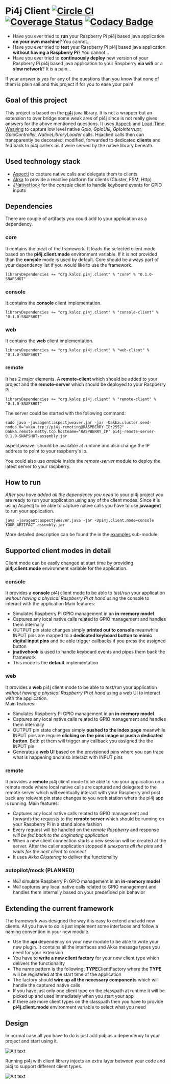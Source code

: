 # Pi4j Client [![Circle CI](https://circleci.com/gh/lachatak/pi4j-client/tree/master.svg?style=svg)](https://circleci.com/gh/lachatak/pi4j-client/tree/master) [![Coverage Status](https://coveralls.io/repos/lachatak/pi4j-client/badge.svg?service=github)](https://coveralls.io/github/lachatak/pi4j-client?branch=master) [![Codacy Badge](https://api.codacy.com/project/badge/grade/bcc3a50f61de4959bebd1c52a147df17)](https://www.codacy.com/app/krisztian-lachata/pi4j-client)
- Have you ever tried to **run** your Raspberry Pi pi4j based java application **on your own machine**? You cannot...
- Have you ever tried to **test** your Raspberry Pi pi4j based java application **without having a Raspberry Pi**? You cannot...
- Have you ever tried to **continuously deploy** new version of your Raspberry Pi pi4j based java application to your Raspberry **via wifi** or a **slow network**? It is a pain...

If your answer is *yes* for any of the questions than you know that none of them is plain sail and this project if for you to ease your pain!

## Goal of this project
This project is based on the [pi4j](http://pi4j.com/) java library. It is not a wrapper but an extension to over bridge some weak ares of pi4j since is not really gives answers for the above mentioned questions. 
It uses [Aspectj](https://eclipse.org/aspectj/) and [Load-Time Weaving](https://eclipse.org/aspectj/doc/released/devguide/ltw.html) to capture low level native *Gpio, GpioUtil, GpioInterrupt, GpioController, NativeLibraryLoader* calls. Hijacked calls then can transparently be decorated, modified, forwarded to dedicated **clients** and fed back to pi4j callers as it were served by the native library beneath. 

## Used technology stack
- [Aspectj](https://eclipse.org/aspectj/) to capture native calls and delegate them to clients
- [Akka](http://akka.io) to provide a reactive platform for clients (Cluster, FSM, Http)
- [JNativeHook](https://github.com/kwhat/jnativehook) for the *console* client to handle keyboard events for GPIO inputs

## Dependencies 
There are couple of artifacts you could add to your application as a dependency. 

### core 
It contains the meat of the framework. It loads the selected client mode based on the **pi4j.client.mode** environment variable. If it is not provided than the **console** mode is used by default.
Core should be always part of your dependency list if you would like to use the framework.
```
libraryDependencies += "org.kaloz.pi4j.client" % "core" % "0.1.0-SNAPSHOT"
```

### console 
It contains the **console** client implementation.
```
libraryDependencies += "org.kaloz.pi4j.client" % "console-client" % "0.1.0-SNAPSHOT"
```

### web 
It contains the **web** client implementation.
```
libraryDependencies += "org.kaloz.pi4j.client" % "web-client" % "0.1.0-SNAPSHOT"
```

### remote 
It has 2 major elements. A **remote-client** which should be added to your project and the **remote-server** which should be deployed to your Raspberry Pi. 
```
libraryDependencies += "org.kaloz.pi4j.client" % "remote-client" % "0.1.0-SNAPSHOT"
```
The server could be started with the following command:
```
sudo java -javaagent:aspectjweaver.jar -jar -Dakka.cluster.seed-nodes.0="akka.tcp://pi4j-remoting@RASPBERRY_IP:2552" -Dakka.remote.netty.tcp.hostname="RASPBERRY_IP" pi4j-remote-server-0.1.0-SNAPSHOT-assembly.jar   
```
aspectjweaver should be available at runtime and also change the IP address to point to your raspberry's ip.

You could also use *ansible* inside the *remote-server* module to deploy the latest server to your raspberry.

## How to run
*After you have added all the dependency you need* to your pi4j project you are ready to run your application using any of the client modes.
Since it is using Aspectj to be able to capture native calls you have to use **javaagent** to run your application.
```
java -javagent:aspectjweaver.java -jar -Dpi4j.client.mode=console YOUR_ARTIFACT-assembly.jar
```
More detailed description can be found the in the [examples](examples) sub-module. 

## Supported client modes in detail
Client mode can be easily changed at start time by providing **pi4j.client.mode** environment variable for the application.

### console
It provides a **console** pi4j client mode to be able to *test/run* your application *without having a physical Raspberry Pi at hand* using the console to interact with the application 
Main features:

- Simulates Raspberry Pi GPIO management in an **in-memory model** 
- Captures any local native calls related to GPIO management and handles them internally 
- OUTPUT pin state changes simply **printed out to console** meanwhile INPUT pins are mapped to a **dedicated keyboard button to mimic digital input pins** and be able trigger callbacks if you press the assigned button
- **jnativehook** is used to handle keyboard events and pipes them back the framework
- This mode is the **default** implementation

### web
It provides a **web** pi4j client mode to be able to *test/run* your application *without having a physical Raspberry Pi at hand* using a web UI to interact with the application.  
Main features:

- Simulates Raspberry Pi GPIO management in an **in-memory model**
- Captures any local native calls related to GPIO management and handles them internally
- OUTPUT pin state changes simply **pushed to the index page** meanwhile INPUT pins are require **clicking on the pins image or push a dedicated button**. Both pt them will trigger any callback you assigned the the INPUT pin
- Generates a **web UI** based on the provisioned pins where you can trace what is happening and also interact with INPUT pins

### remote
It provides a **remote** pi4j client mode to be able to *run* your application on a remote mode where local native calls are captured and delegated to the remote server which will eventually interact with your Raspberry and post back any relevant pin state changes to you work station where the pi4j app is running. 
Main features:

- Captures any local native calls related to GPIO management and forwards the requests to the **remote server** which should be running on your Raspberry Pi in a stand alone fashion 
- Every request will be handled on the *remote Raspberry* and response *will be fed back to the originating application*
- When a new client connection starts a new session will be created at the server. After the caller application stopped it *unexports all the pins* and *waits for the next client to connect* 
- It uses *Akka Clustering* to deliver the functionality

### autopilot/mock (PLANNED)
- *Will* simulate Raspberry Pi GPIO management in an **in-memory model**
- *Will* captures any local native calls related to GPIO management and handles them internally based on your predefined pin behavior 

## Extending the current framework
The framework was designed the way it is easy to extend and add new clients. All you have to do is just implement some interfaces and follow a naming convention in your new module.

- Use the **api** dependency on your new module to be able to write your new plugin. It contains all the interfaces and Akka message types you need for your extension 
- You have to **write a new client factory** for your new client type which delivers the functionality 
- The name pattern is the following: **TYPE**ClientFactory where the **TYPE** will be registered at the start time of the application
- The factory should **wire up all the necessary components** which will handle the captured native calls
- If you have just only one client type on the classpath at runtime it will be picked up and used immediately when you start your app
- If there are more client types on the classpath then you have to provide **pi4j.client.mode** environment variable to select what you need
  
## Design
In normal case all you have to do is just add pi4j as a dependency to your project and start using it. 

![Alt text](docs/pi4j_architecture.png?raw=true "As-Is")

Running pi4j with client library injects an extra layer between your code and pi4j to support different client types. 

![Alt text](docs/pi4j-client_architecture.png?raw=true "With Pi4j Client")


